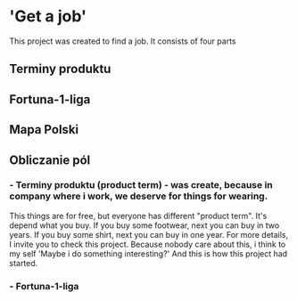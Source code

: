 # 'Get a job'
This project was created to find a job.
It consists of four parts

## Terminy produktu
## Fortuna-1-liga
## Mapa Polski
## Obliczanie pól

### - Terminy produktu (product term) - was create, because in company where i work, we deserve for things for wearing.
This things are for free, but everyone has different "product term".
It's depend what you buy. If you buy some footwear, next you can buy in two years.
If you buy some shirt, next you can buy in one year. For more details, I invite you to check this project.
Because nobody care about this, i think to my self 'Maybe i do something interesting?'
And this is how this project had started.

### - Fortuna-1-liga
